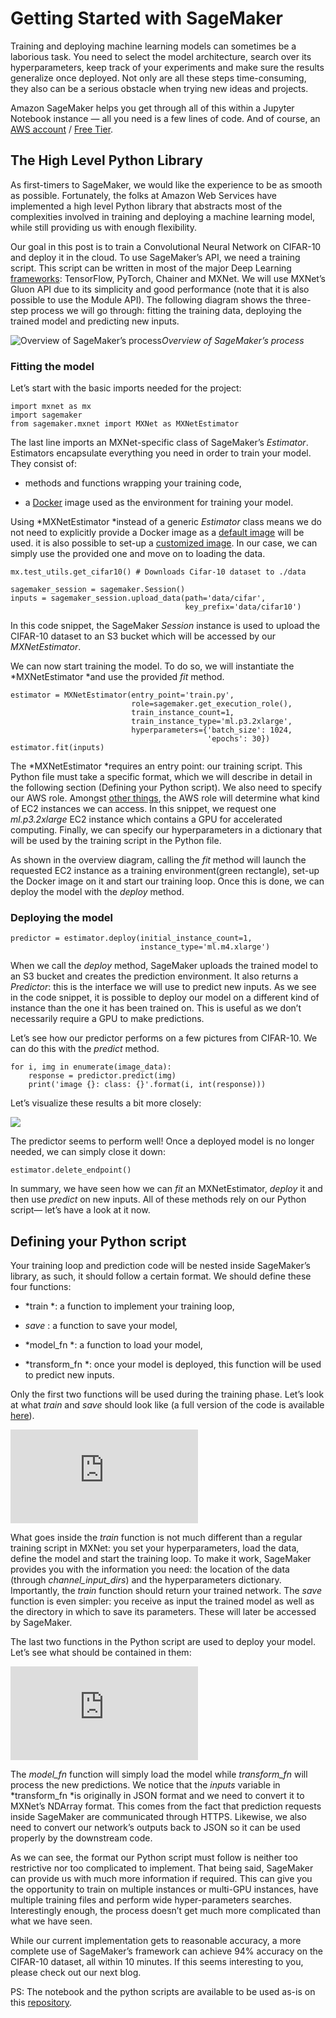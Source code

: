 
# Getting Started with SageMaker

Training and deploying machine learning models can sometimes be a laborious task. You need to select the model architecture, search over its hyperparameters, keep track of your experiments and make sure the results generalize once deployed. Not only are all these steps time-consuming, they also can be a serious obstacle when trying new ideas and projects.

Amazon SageMaker helps you get through all of this within a Jupyter Notebook instance — all you need is a few lines of code. And of course, an [AWS account](https://docs.aws.amazon.com/sagemaker/latest/dg/gs-set-up.html) / [Free Tier](https://aws.amazon.com/sagemaker/pricing/).

## The High Level Python Library

As first-timers to SageMaker, we would like the experience to be as smooth as possible. Fortunately, the folks at Amazon Web Services have implemented a high level Python library that abstracts most of the complexities involved in training and deploying a machine learning model, while still providing us with enough flexibility.

Our goal in this post is to train a Convolutional Neural Network on CIFAR-10 and deploy it in the cloud. To use SageMaker’s API, we need a training script. This script can be written in most of the major Deep Learning [frameworks](https://docs.aws.amazon.com/sagemaker/latest/dg/supported-versions.html): TensorFlow, PyTorch, Chainer and MXNet. We will use MXNet’s Gluon API due to its simplicity and good performance (note that it is also possible to use the Module API). The following diagram shows the three-step process we will go through: fitting the training data, deploying the trained model and predicting new inputs.

![Overview of SageMaker’s process](https://cdn-images-1.medium.com/max/2000/1*-sRbw0fWyuFu9gH3vjQc1g.png)*Overview of SageMaker’s process*

### Fitting the model

Let’s start with the basic imports needed for the project:

    import mxnet as mx
    import sagemaker
    from sagemaker.mxnet import MXNet as MXNetEstimator

The last line imports an MXNet-specific class of SageMaker’s *Estimator*. Estimators encapsulate everything you need in order to train your model. They consist of:

* methods and functions wrapping your training code,

* a [Docker](https://www.docker.com/) image used as the environment for training your model.

Using *MXNetEstimator *instead of a generic *Estimator* class means we do not need to explicitly provide a Docker image as a [default image](https://github.com/aws/sagemaker-mxnet-containers/tree/master/docker/1.1.0/final) will be used. it is also possible to set-up a [customized image](https://github.com/awslabs/amazon-sagemaker-examples/blob/master/advanced_functionality/scikit_bring_your_own/scikit_bring_your_own.ipynb). In our case, we can simply use the provided one and move on to loading the data.

    mx.test_utils.get_cifar10() # Downloads Cifar-10 dataset to ./data

    sagemaker_session = sagemaker.Session()
    inputs = sagemaker_session.upload_data(path='data/cifar',
                                           key_prefix='data/cifar10')

In this code snippet, the SageMaker *Session* instance is used to upload the CIFAR-10 dataset to an S3 bucket which will be accessed by our *MXNetEstimator*.

We can now start training the model. To do so, we will instantiate the *MXNetEstimator *and use the provided *fit* method.

    estimator = MXNetEstimator(entry_point='train.py', 
                               role=sagemaker.get_execution_role(),
                               train_instance_count=1, 
                               train_instance_type='ml.p3.2xlarge',
                               hyperparameters={'batch_size': 1024, 
                                                'epochs': 30})
    estimator.fit(inputs)

The *MXNetEstimator *requires an entry point: our training script. This Python file must take a specific format, which we will describe in detail in the following section (Defining your Python script). We also need to specify our AWS role. Amongst [other things](https://docs.aws.amazon.com/IAM/latest/UserGuide/id_roles.html), the AWS role will determine what kind of EC2 instances we can access. In this snippet, we request one *ml.p3.2xlarge* EC2 instance which contains a GPU for accelerated computing. Finally, we can specify our hyperparameters in a dictionary that will be used by the training script in the Python file.

As shown in the overview diagram, calling the *fit* method will launch the requested EC2 instance as a training environment(green rectangle), set-up the Docker image on it and start our training loop. Once this is done, we can deploy the model with the *deploy* method.

### Deploying the model

    predictor = estimator.deploy(initial_instance_count=1,
                                 instance_type='ml.m4.xlarge')

When we call the *deploy* method, SageMaker uploads the trained model to an S3 bucket and creates the prediction environment. It also returns a *Predictor*: this is the interface we will use to predict new inputs. As we see in the code snippet, it is possible to deploy our model on a different kind of instance than the one it has been trained on. This is useful as we don’t necessarily require a GPU to make predictions.

Let’s see how our predictor performs on a few pictures from CIFAR-10. We can do this with the *predict* method.

    for i, img in enumerate(image_data):
        response = predictor.predict(img)
        print('image {}: class: {}'.format(i, int(response)))

Let’s visualize these results a bit more closely:

![](https://cdn-images-1.medium.com/max/2000/1*MfEt5Yafmxj08Vvd8CwbDw.png)

The predictor seems to perform well! Once a deployed model is no longer needed, we can simply close it down:

    estimator.delete_endpoint()

In summary, we have seen how we can *fit* an MXNetEstimator, *deploy* it and then use *predict* on new inputs. All of these methods rely on our Python script— let’s have a look at it now.

## Defining your Python script

Your training loop and prediction code will be nested inside SageMaker’s library, as such, it should follow a certain format. We should define these four functions:

* *train *: a function to implement your training loop,

* *save* : a function to save your model,

* *model_fn *: a function to load your model,

* *transform_fn *: once your model is deployed, this function will be used to predict new inputs.

Only the first two functions will be used during the training phase. Let’s look at what *train* and *save* should look like (a full version of the code is available [here](https://github.com/mklissa/sagemaker_tutorial/blob/master/basics/cifar10_singlegpu.ipynb)).

<iframe src="https://medium.com/media/80c365e19895223a274f40653af0b3b9" frameborder=0></iframe>

What goes inside the *train* function is not much different than a regular training script in MXNet: you set your hyperparameters, load the data, define the model and start the training loop. To make it work, SageMaker provides you with the information you need: the location of the data (through *channel_input_dirs*) and the hyperparameters dictionary. Importantly, the *train* function should return your trained network. The *save* function is even simpler: you receive as input the trained model as well as the directory in which to save its parameters. These will later be accessed by SageMaker.

The last two functions in the Python script are used to deploy your model. Let’s see what should be contained in them:

<iframe src="https://medium.com/media/7b2c4e4773755955c5747089f220514e" frameborder=0></iframe>

The *model_fn* function will simply load the model while *transform_fn* will process the new predictions. We notice that the *inputs* variable in *transform_fn *is originally in JSON format and we need to convert it to MXNet’s NDArray format. This comes from the fact that prediction requests inside SageMaker are communicated through HTTPS. Likewise, we also need to convert our network’s outputs back to JSON so it can be used properly by the downstream code.

As we can see, the format our Python script must follow is neither too restrictive nor too complicated to implement. That being said, SageMaker can provide us with much more information if required. This can give you the opportunity to train on multiple instances or multi-GPU instances, have multiple training files and perform wide hyper-parameters searches. Interestingly enough, the process doesn’t get much more complicated than what we have seen.

While our current implementation gets to reasonable accuracy, a more complete use of SageMaker’s framework can achieve 94% accuracy on the CIFAR-10 dataset, all within 10 minutes. If this seems interesting to you, please check out our next blog.

PS: The notebook and the python scripts are available to be used as-is on this [repository](https://github.com/mklissa/sagemaker_tutorial/blob/master/basics/cifar10_singlegpu.ipynb).
